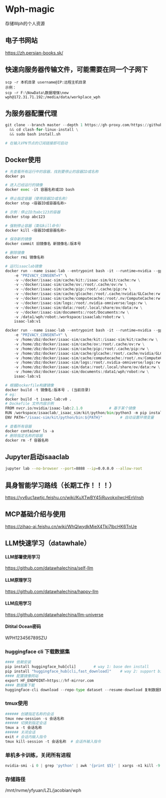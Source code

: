 # Wph-magic
存储Wph的个人资源

## 电子书网站
https://zh.persian-books.sk/

## 快速向服务器传输文件，可能需要在同一个子网下
```
scp -r 本机目录 username@IP:远程主机目录
示例：
scp -r F:\NowData\数据增强\new wph@172.31.71.192:/media/data/workplace_wph
```

## 为服务器配置代理
```python
git clone --branch master --depth 1 https://gh-proxy.com/https://github.com/nelvko/clash-for-linux-install.git \
  && cd clash-for-linux-install \
  && sudo bash install.sh

# 在输入VPN节点的订阅链接即可启动
```

## Docker使用
```python
# 先查看所有运行中的容器，找到要停止的容器ID或名称
docker ps

# 进入已经运行的镜像 
docker exec -it 容器名称或ID bash

# 停止指定容器（使用容器ID或名称）
docker stop <容器ID或容器名称>

# 示例：停止ID为abc123的容器
docker stop abc123

# 强制停止容器（类似kill命令）
docker kill <容器ID或容器名称>

# 保存新的镜像
docker commit 旧镜像名 新镜像名:版本号

# 删除镜像
docker rmi 镜像名称

# 运行isaaclab镜像
docker run --name isaac-lab --entrypoint bash -it --runtime=nvidia --gpus all -e "ACCEPT_EULA=Y" --rm --network=host \
    -e "PRIVACY_CONSENT=Y" \
    -v ~/docker/isaac-sim/cache/kit:/isaac-sim/kit/cache:rw \
    -v ~/docker/isaac-sim/cache/ov:/root/.cache/ov:rw \
    -v ~/docker/isaac-sim/cache/pip:/root/.cache/pip:rw \
    -v ~/docker/isaac-sim/cache/glcache:/root/.cache/nvidia/GLCache:rw \
    -v ~/docker/isaac-sim/cache/computecache:/root/.nv/ComputeCache:rw \
    -v ~/docker/isaac-sim/logs:/root/.nvidia-omniverse/logs:rw \
    -v ~/docker/isaac-sim/data:/root/.local/share/ov/data:rw \
    -v ~/docker/isaac-sim/documents:/root/Documents:rw \
    -v /data1/wph/robot:/workspace/isaaclab/robot:rw \
    isaac-lab:v1

docker run --name isaac-lab --entrypoint bash -it --runtime=nvidia --gpus all -e "ACCEPT_EULA=Y" --rm --network=host \
    -e "PRIVACY_CONSENT=Y" \
    -v /home/zbz/docker/isaac-sim/cache/kit:/isaac-sim/kit/cache:rw \
    -v /home/zbz/docker/isaac-sim/cache/ov:/root/.cache/ov:rw \
    -v /home/zbz/docker/isaac-sim/cache/pip:/root/.cache/pip:rw \
    -v /home/zbz/docker/isaac-sim/cache/glcache:/root/.cache/nvidia/GLCache:rw \
    -v /home/zbz/docker/isaac-sim/cache/computecache:/root/.nv/ComputeCache:rw \
    -v /home/zbz/docker/isaac-sim/logs:/root/.nvidia-omniverse/logs:rw \
    -v /home/zbz/docker/isaac-sim/data:/root/.local/share/ov/data:rw \
    -v /home/zbz/docker/isaac-sim/documents:/data1/wph/robot:rw \
    isaac-lab:v1

# 根据Dockerfile构建镜像
docker build -t 镜像名:版本号 . (当前目录)
# eg:
docker build -t isaac-lab:v0 .
# Dockefile 文件内容示例
FROM nvcr.io/nvidia/isaac-lab:2.1.0            # 基于某个镜像
RUN /workspace/isaaclab/_isaac_sim/kit/python/bin/python3 -m pip install jupyter  # 安装jupyter
ENV PATH="/isaac-sim/kit/python/bin:${PATH}"        # 自动设置环境变量

# 查看所有容器
docker container ls -a
# 删除指定名称的容器
docker rm -f 容器名称
```

## Jupyter启动isaaclab
```bash
jupyter lab --no-browser --port=8888 --ip=0.0.0.0 --allow-root
```

## 具身智能学习路线（长期工作！！！）
https://yv6uc1awtjc.feishu.cn/wiki/KuXTwBY45iRuvokxiIwcHEnVnsh

## MCP基础介绍与使用
https://zihao-ai.feishu.cn/wiki/WhQlwydkMieX4Tki7lbcHK6TnUe

## LLM快速学习（datawhale）
#### LLM部署使用学习
https://github.com/datawhalechina/self-llm
#### LLM原理学习
https://github.com/datawhalechina/happy-llm
#### LLM应用学习
https://github.com/datawhalechina/llm-universe

#### Ditital Ocean密码
WPH123456789SZU


### huggingface cli 下载数据集
```python
#### 依赖安装
pip install huggingface_hub[cli]        # way 1: base den install 
pip install "huggingface_hub[cli,fast_download]"    # way 2: support bigfile install
#### 配置镜像网站
export HF_ENDPOINT=https://hf-mirror.com
#### 数据集下载
huggingface-cli download --repo-type dataset --resume-download 复制数据集名称 --local-dir 下载路径
```

### tmux使用
```python
###### 创建指定名称的会话
tmux new-session -s 会话名称
###### 切换到指定会话
tmux a -t 会话名称
###### 关闭会话
exit # 会话内输入指令
tmux kill-session -t 会话名称  # 会话外输入指令
```

### 单机多卡训练，关闭所有进程
```python
nvidia-smi -i 0 | grep 'python' | awk '{print $5}' | xargs -n1 kill -9
```

### 存储路径
/mnt/nvme/yfyuan/LZL/jacobian/wph

